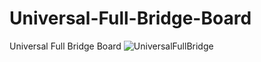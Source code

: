 # Universal-Full-Bridge-Board
Universal Full Bridge Board
![UniversalFullBridge](https://user-images.githubusercontent.com/54251312/153776115-7782f950-d825-4c2b-9946-81fdc8b95d51.png)
